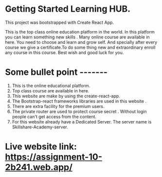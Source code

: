 # Getting Started  Learning HUB.

This project was bootstrapped with Create React App.

This is the top class online education platform in the world.
In this platform you can learn something new skills  . Many online course are available in here. You need to choose and learn and grow self. And specially after every course we give a certificate.To do some thing new and extraordinary enroll any course in this course. 
Best wish and good luck for you. 



# Some bullet point -------

1. This is the online educational platform.
2. Top class course are available in here.
3. This website are make by using the create-react-app.
4. The Bootstrap-react frameworks libraries are used in this website .
5. There are extra facility for the premium users. 
6. The private router are used to protect course secret . Without login people can't get access from the content.
7. For this website already have a Dedicated Server. The server name is Skillshare-Academy-server.




# Live website link: https://assignment-10-2b241.web.app/